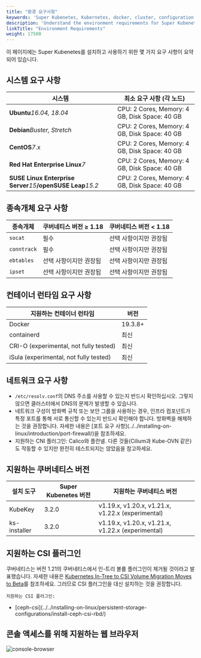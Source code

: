```yaml
---
title: "환경 요구사항"
keywords: 'Super Kubenetes, Kubernetes, docker, cluster, configuration'
description: 'Understand the environment requirements for Super Kubenetes.'
linkTitle: "Environment Requirements"
weight: 17500
---
```


이 페이지에는 Super Kubenetes를 설치하고 사용하기 위한 몇 가지 요구 사항이 요약되어 있습니다.

## 시스템 요구 사항


<table>
<thead>
<tr>
	<th>
		시스템
	</th>
	<th>
		최소 요구 사항 (각 노드)
	</th>
</tr>
</thead>
<tbody>
<tr>
	<td>
		<strong>Ubuntu</strong><em>16.04, 18.04</em>
	</td>
	<td>
		CPU: 2 Cores, Memory: 4 GB, Disk Space: 40 GB
	</td>
</tr>
<tr>
	<td>
		<strong>Debian</strong><em>Buster, Stretch</em>
	</td>
	<td>
		CPU: 2 Cores, Memory: 4 GB, Disk Space: 40 GB
	</td>
</tr>
<tr>
	<td>
		<strong>CentOS</strong><em>7</em>.x
	</td>
	<td>
		CPU: 2 Cores, Memory: 4 GB, Disk Space: 40 GB
	</td>
</tr>
<tr>
	<td>
		<strong>Red Hat Enterprise Linux</strong><em>7</em>
	</td>
	<td>
		CPU: 2 Cores, Memory: 4 GB, Disk Space: 40 GB
	</td>
</tr>
<tr>
	<td>
		<strong>SUSE Linux Enterprise Server</strong><em>15</em><strong>/openSUSE Leap</strong><em>15.2</em>
	</td>
	<td>
		CPU: 2 Cores, Memory: 4 GB, Disk Space: 40 GB
	</td>
</tr>
</tbody>
</table>

## 종속개체 요구 사항

<table>
<thead>
<tr>
	<th>
		종속개체
	</th>
	<th>
		쿠버네티스 버전 ≥ 1.18
	</th>
	<th>
		쿠버네티스 버전 &lt; 1.18
	</th>
</tr>
</thead>
<tbody>
<tr>
	<td>
		<code>socat</code>
	</td>
	<td>
		필수
	</td>
	<td>
		선택 사항이지만 권장됨
	</td>
</tr>
<tr>
	<td>
		<code>conntrack</code>
	</td>
	<td>
		필수
	</td>
	<td>
		선택 사항이지만 권장됨
	</td>
</tr>
<tr>
	<td>
		<code>ebtables</code>
	</td>
	<td>
		선택 사항이지만 권장됨
	</td>
	<td>
		선택 사항이지만 권장됨
	</td>
</tr>
<tr>
	<td>
		<code>ipset</code>
	</td>
	<td>
		선택 사항이지만 권장됨
	</td>
	<td>
		선택 사항이지만 권장됨
	</td>
</tr>
</tbody>
</table>

## 컨테이너 런타임 요구 사항

<table>
<thead>
<tr>
	<th>
		지원하는 컨테이너 런타임
	</th>
	<th>
		버전
	</th>
</tr>
</thead>
<tbody>
<tr>
	<td>
		Docker
	</td>
	<td>
		19.3.8+
	</td>
</tr>
<tr>
	<td>
		containerd
	</td>
	<td>
		최신
	</td>
</tr>
<tr>
	<td>
		CRI-O (experimental, not fully tested)
	</td>
	<td>
		최신
	</td>
</tr>
<tr>
	<td>
		iSula (experimental, not fully tested)
	</td>
	<td>
		최신
	</td>
</tr>
</tbody>
</table>

## 네트워크 요구 사항

<ul>
<li><code>/etc/resolv.conf</code>의 DNS 주소를 사용할 수 있는지 반드시 확인하십시오. 그렇지 않으면 클러스터에서 DNS의 문제가 발생할 수 있습니다.</li>
<li>네트워크 구성이 방화벽 규칙 또는 보안 그룹을 사용하는 경우, 인프라 컴포넌트가 특정 포트를 통해 서로 통신할 수 있는지 반드시 확인해야 합니다. 방화벽을 해제하는 것을 권장합니다. 자세한 내용은 [포트 요구 사항](../../installing-on-linux/introduction/port-firewall/)을 참조하세요.</li>
<li>지원하는 CNI 플러그인: Calico와 플란넬.  다른 것들(Cilium과 Kube-OVN 같은)도 작동할 수 있지만 완전히 테스트되지는 않았음을 참고하세요.</li>
</ul>

## 지원하는 쿠버네티스 버전

<table>
<thead>
<tr>
	<th>
		설치 도구
	</th>
	<th>
		Super Kubenetes 버전
	</th>
	<th>
		지원하는 쿠버네티스 버전
	</th>
</tr>
</thead>
<tbody>
<tr>
	<td>
		KubeKey
	</td>
	<td>
		3.2.0
	</td>
	<td>
		v1.19.x, v1.20.x, v1.21.x, v1.22.x (experimental)
	</td>
</tr>
<tr>
	<td>
		ks-installer
	</td>
	<td>
		3.2.0
	</td>
	<td>
		v1.19.x, v1.20.x, v1.21.x, v1.22.x (experimental)
	</td>
</tr>
</tbody>
</table>

## 지원하는 CSI 플러그인

<p>
	쿠버네티스는 버전 1.21의 쿠버네티스에서 인-트리 볼륨 플러그인이 제거될 것이라고 발표했습니다. 자세한 내용은 <a href="https://kubernetes.io/blog/2019/12/09/kubernetes-1-17-feature-csi-migration-beta/" target="_blank" rel="noopener noreferrer">Kubernetes In-Tree to CSI Volume Migration Moves to Beta</a>를 참조하세요. 그러므로 CSI 플러그인을 대신 설치하는 것을 권장합니다.

	지원하는 CSI 플러그인:
</p>
<ul><li>[ceph-csi](../../installing-on-linux/persistent-storage-configurations/install-ceph-csi-rbd/)</li></ul>

## 콘솔 액세스를 위해 지원하는 웹 브라우저

![console-browser](/dist/assets/docs/v3.3/reference/environment-requirements/console-browser.png)
